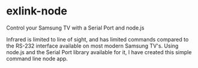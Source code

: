 # exlink-node
Control your Samsung TV with a Serial Port and node.js

Infrared is limited to line of sight, and has limited commands compared to the RS-232 interface available on most modern Samsung TV's.  Using node.js and the Serial Port library available for it, I have created this simple command line node app.

